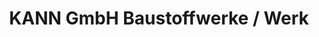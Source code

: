 ---
title: "KANN GmbH Baustoffwerke / Werk"
url: /asslar/kann-gmbh-baustoffwerke-werk/
shop: Baustoffe
---